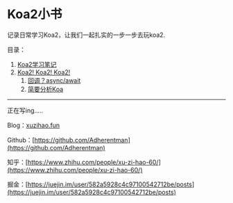 # Koa2小书

记录日常学习Koa2，让我们一起扎实的一步一步去玩koa2.

目录：

1. [Koa2学习笔记](README.md)
2. [Koa2! Koa2! Koa2!](chapter1.md)
   1. [回调？async/await](chapter1/hui-diao-ff1f-async-await.md)
   2. [简要分析Koa](chapter1/jian-yao-fen-xi-koa.md)

---

正在写ing.....

Blog：[xuzihao.fun](/xuzihao.fun)

Github：[https://github.com/Adherentman](https://github.com/Adherentman)

知乎：[https://www.zhihu.com/people/xu-zi-hao-60/](https://www.zhihu.com/people/xu-zi-hao-60/)

掘金：[https://juejin.im/user/582a5928c4c97100542712be/posts](https://juejin.im/user/582a5928c4c97100542712be/posts)


